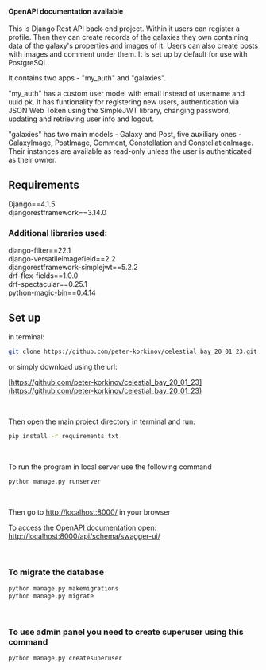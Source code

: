 #### OpenAPI documentation available

This is Django Rest API back-end project. Within it users can register a profile. Then they can create records of the galaxies they own containing data of the galaxy's properties and images of it. Users can also create posts with images and comment under them. It is set up by default for use with PostgreSQL.

It contains two apps - "my_auth" and "galaxies".

"my_auth" has a custom user model with email instead of username and uuid pk. It has funtionality for registering new users, authentication via JSON Web Token using the SimpleJWT library, changing password, updating and retrieving user info and logout.

"galaxies" has two main models - Galaxy and Post, five auxiliary ones - GalaxyImage, PostImage, Comment, Constellation and ConstellationImage. Their instances are available as read-only unless the user is authenticated as their owner.

## Requirements

Django==4.1.5\
djangorestframework==3.14.0

### Additional libraries used:

django-filter==22.1\
django-versatileimagefield==2.2\
djangorestframework-simplejwt==5.2.2\
drf-flex-fields==1.0.0\
drf-spectacular==0.25.1\
python-magic-bin==0.4.14

## Set up
in terminal:

```bash
git clone https://github.com/peter-korkinov/celestial_bay_20_01_23.git
```

or simply download using the url:

[https://github.com/peter-korkinov/celestial_bay_20_01_23](https://github.com/peter-korkinov/celestial_bay_20_01_23)

&nbsp;

Then open the main project directory in terminal and run:

```bash
pip install -r requirements.txt
```
&nbsp;


To run the program in local server use the following command
```bash
python manage.py runserver
```
&nbsp;


Then go to [http://localhost:8000/](http://localhost:8000/) in your browser

To access the OpenAPI documentation open:
[http://localhost:8000/api/schema/swagger-ui/](http://localhost:8000/api/schema/swagger-ui/)

&nbsp;


### To migrate the database

```bash 
python manage.py makemigrations
python manage.py migrate
```
&nbsp;

### To use admin panel you need to create superuser using this command

``` bash
python manage.py createsuperuser
```
